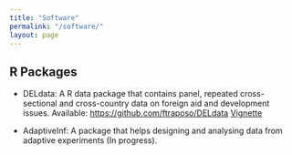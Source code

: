 ```yaml
---
title: "Software"
permalink: "/software/"
layout: page
---
```


## R Packages

- DELdata: A R data package that contains panel, repeated cross-sectional and cross-country data on foreign aid and development issues.
  Available: <a href="https://github.com/ftraposo/DELdata" target="_blank">https://github.com/ftraposo/DELdata</a> [Vignette](https://ftraposo.github.io/DELdata/docs/reference/index.html)


- AdaptiveInf: A package that helps designing and analysing data from adaptive experiments (In progress).

 
